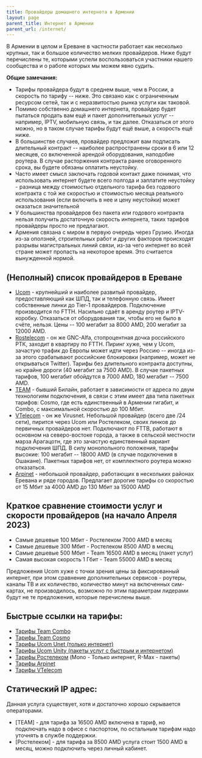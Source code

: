 ```yaml
---
title: Провайдеры домашнего интернета в Армении
layout: page
parent_title: Интернет в Армении
parent_url: /internet/
---
```


В Армении в целом и Ереване в частности работает как несколько крупных, так и большое количество мелких провайдеров. Ниже будут перечислены те, которыми успели воспользоваться участники нашего сообщества и о работе которых мы можем явно судить.

**Общие замечания:**

* Тарифы провайдера будут в среднем выше, чем в России, а скорость по тарифу -- ниже. Это связано как с ограниченным ресурсом сетей, так и с неразвитостью рынка услуги как таковой.
* Помимо собственно домашнего интернета, провайдер будет пытаться продать вам ещё и пакет дополнительных услуг -- например, IPTV, мобильную связь, и так далее. Отказаться от этого можно, но в таком случае тарифы будут ещё выше, а скорость ещё ниже.
* В большинстве случаев, провайдер предложит вам подписать длительный контракт -- наиболее распространены сроки в 6 или 12 месяцев, со включенной арендой оборудования, наподобие роутера. В случае расторжения контракта ранее оговоренного срока, вы будете обязаны оплатить неустойку.
* Часто имеет смысл заключать годовой контакт даже понимая, что использовать интернет будете всего полгода и заплатите неустойку - разница между стоимостью отдельного тарифа без годового контракта с той же скоростью и стоимостью месяца реального использования (если включить в нее и цену неустойки) может оказаться значительной
* У большинства провайдеров без пакета или годового контракта нельзя получить достаточную скорость интернета, таких тарифов провайдеры просто не предлагают.
* Армения связана с миром в первую очередь через Грузию. Иногда из-за оползней, строительных работ и других факторов происходят разрывы магистральных линий связи, из-за чего интернет во всей стране может пропасть на некоторое время. Это считается вынужденной нормой.

## (Неполный) список провайдеров в Ереване

* [Ucom](https://www.ucom.am/ru/personal) - крупнейший и наиболее развитый провайдер, предоставляющий как ШПД, так и телефонную связь. Имеет собственные линки до Tier-1 провайдеров. Подключение производится по FTTH. Насильно сдаёт в аренду роутер и IPTV-коробку. Отказаться от оборудования так, чтобы его не было в счёте, нельзя. Цены -- 100 мегабит за 8000 AMD, 200 мегабит за 12000 AMD.
* [Rostelecom](https://rostelecom.am/ru) - он же GNC-Alfa, стопроцентная дочка российского РТК, заходит в квартиру по FTTH. Пиринг хуже, чем у Ucom, зачастую трафик до Европы может идти через Россию -- иногда из-за этого срабатывают российские блокировки (например, может не открываться Twitter). Тарифы без длительного контракта доступны, но крайне дороги (40 мегабит за 7500 AMD). В случае пакетных тарифов, 100 мегабит обойдутся в 7000 AMD, 180 мегабит -- 7500 AMD.
* [TEAM](https://www.telecomarmenia.am/) - бывший Билайн, работает в зависимости от адреса по двум технологиям подключения, в связи с этим имеет два типа пакетных тарифов: Cosmo, где есть единственный в Армении гигабит, и Combo, с максимальной скоростью до 100 Мбит.
* [VTelecom](https://virusnet.am) - он же Virusnet. Небольшой провайдер (всего две /24 сети), пирится через Ucom или Ростелеком, своих линков до первичных провайдеров нет. Подключают по FTTB, работают в основном на северо-востоке города, а также в сельской местности марза Арагацотн, где это зачастую единственный вариант подключения ШПД. В силу монопольного положения, тарифы высокие: 100 мегабит -- 18000 AMD (в случае подключения в Ошакане). Пакетных тарифов нет, от комплектного роутера можно отказаться.
* [Arpinet](https://arpinet.am/) - небольшой провайдер, работающих в нескольких районах Еревана и ряде городов. Предлагает дорогие тарифы со скоростью от 15 Мбит за 4000 AMD до 130 Мбит за 15000 AMD

## Краткое сравнение стоимости услуг и скорости провайдеров (на начало Апреля 2023)
* Самые дешевые 100 Мбит - Ростелеком 7000 AMD в месяц
* Самые дешевые 300 Мбит - Ростелеком 8500 AMD в месяц
* Самые дешевые 500 Мбит - Team 16500 AMD в месяц (пакет услуг)
* Самая высокая скорость 1 Гбит - Team 55000 AMD в месяц

Предложения Ucom хуже с точки зрения цены за фиксированный интернет, при этом сравнение дополнительных сервисов - роутеры, каналы ТВ и их количество, количество минут на включенных сим-картах, не производилось, возможно по этим параметрам лидерами будут не те предложения, которые перечислены выше.

## Быстрые ссылки на тарифы:

* [Тарифы Team Combo](https://www.telecomarmenia.am/ru/combo)  
* [Тарифы Team Cosmo](https://www.telecomarmenia.am/ru/cosmo)  
* [Тарифы Ucom Unet (только интернет)](https://www.ucom.am/ru/personal/home-services/unetx/u-net/)  
* [Тарифы Ucom Unity (пакеты услуг с быстрым и интернетом)](https://unity.ucom.am/)  
* [Тарифы Ростелеком](https://rostelecom.am/ru/for-home) (Mono - Только интернет, R-Max - пакеты)  
* [Тарифы Arpinet](https://arpinet.am/internet)
* [Тарифы VTelecom](https://vtelecom.am/%D5%8F%D5%A1%D5%B6-%D5%80%D5%A1%D5%B4%D5%A1%D6%80/%D4%BB%D5%B6%D5%BF%D5%A5%D6%80%D5%B6%D5%A5%D5%BF)

## Статический IP адрес:

Данная услуга существует, хотя и достаточно хорошо скрывается операторами.

* [TEAM] - для тарифа за 16500 AMD включена в тариф, но подключать надо в офисе с паспортом, по остальным тарифам надо уточнять в службе поддержки.
* [Ростелеком] - для тарифа за 8500 AMD услуга стоит 1500 AMD в месяц, можно подключить через личный кабинет.
